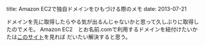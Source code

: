 title: Amazon EC2で独自ドメインをひもづける際のメモ
date: 2013-07-21

ドメインを先に取得したらやる気が出るんじゃないかと思って久しぶりに取得したのでメモ。
Amazon EC2　とお名前.comで利用するドメインを紐付けたいかたは<a href="http://www.ita84.com/?p=40">このサイト</a>を見れば
だいたい解決すると思う。

